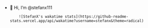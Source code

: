 - 👋 Hi, I’m @stefanx111

          ![StefanX's wakatime stats](https://github-readme-stats.vercel.app/api/wakatime?username=stefanx&theme=radical)

<!---
stefanx111/stefanx111 is a ✨ special ✨ repository because its `README.md` (this file) appears on your GitHub profile.
You can click the Preview link to take a look at your changes.
--->

